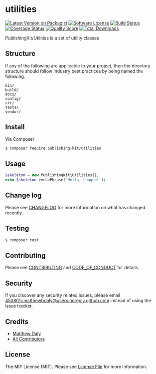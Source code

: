 # utilities

[![Latest Version on Packagist][ico-version]][link-packagist]
[![Software License][ico-license]](LICENSE.md)
[![Build Status][ico-travis]][link-travis]
[![Coverage Status][ico-scrutinizer]][link-scrutinizer]
[![Quality Score][ico-code-quality]][link-code-quality]
[![Total Downloads][ico-downloads]][link-downloads]

PublishingKit/Utilities is a set of utility classes

## Structure

If any of the following are applicable to your project, then the directory structure should follow industry best practices by being named the following.

```
bin/        
build/
docs/
config/
src/
tests/
vendor/
```


## Install

Via Composer

``` bash
$ composer require publishing-kit/utilities
```

## Usage

``` php
$skeleton = new PublishingKit\Utilities();
echo $skeleton->echoPhrase('Hello, League!');
```

## Change log

Please see [CHANGELOG](CHANGELOG.md) for more information on what has changed recently.

## Testing

``` bash
$ composer test
```

## Contributing

Please see [CONTRIBUTING](CONTRIBUTING.md) and [CODE_OF_CONDUCT](CODE_OF_CONDUCT.md) for details.

## Security

If you discover any security related issues, please email 450801+matthewbdaly@users.noreply.github.com instead of using the issue tracker.

## Credits

- [Matthew Daly][link-author]
- [All Contributors][link-contributors]

## License

The MIT License (MIT). Please see [License File](LICENSE.md) for more information.

[ico-version]: https://img.shields.io/packagist/v/publishing-kit/utilities.svg?style=flat-square
[ico-license]: https://img.shields.io/badge/license-MIT-brightgreen.svg?style=flat-square
[ico-travis]: https://img.shields.io/travis/publishing-kit/utilities/master.svg?style=flat-square
[ico-scrutinizer]: https://img.shields.io/scrutinizer/coverage/g/publishing-kit/utilities.svg?style=flat-square
[ico-code-quality]: https://img.shields.io/scrutinizer/g/publishing-kit/utilities.svg?style=flat-square
[ico-downloads]: https://img.shields.io/packagist/dt/publishing-kit/utilities.svg?style=flat-square

[link-packagist]: https://packagist.org/packages/publishing-kit/utilities
[link-travis]: https://travis-ci.org/publishing-kit/utilities
[link-scrutinizer]: https://scrutinizer-ci.com/g/publishing-kit/utilities/code-structure
[link-code-quality]: https://scrutinizer-ci.com/g/publishing-kit/utilities
[link-downloads]: https://packagist.org/packages/publishing-kit/utilities
[link-author]: https://github.com/matthewbdaly
[link-contributors]: ../../contributors

